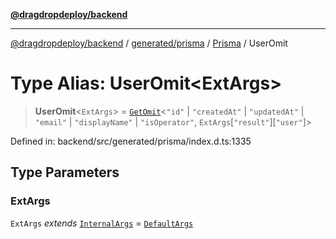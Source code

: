 [**@dragdropdeploy/backend**](../../../../../README.md)

***

[@dragdropdeploy/backend](../../../../../README.md) / [generated/prisma](../../../README.md) / [Prisma](../README.md) / UserOmit

# Type Alias: UserOmit\<ExtArgs\>

> **UserOmit**\<`ExtArgs`\> = [`GetOmit`](../../../runtime/library/type-aliases/GetOmit.md)\<`"id"` \| `"createdAt"` \| `"updatedAt"` \| `"email"` \| `"displayName"` \| `"isOperator"`, `ExtArgs`\[`"result"`\]\[`"user"`\]\>

Defined in: backend/src/generated/prisma/index.d.ts:1335

## Type Parameters

### ExtArgs

`ExtArgs` *extends* [`InternalArgs`](../../../runtime/library/type-aliases/InternalArgs.md) = [`DefaultArgs`](../../../runtime/library/type-aliases/DefaultArgs.md)
